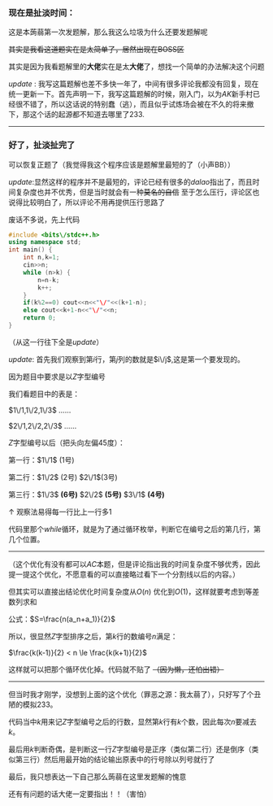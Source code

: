 ###  现在是扯淡时间：
 这是本蒟蒻第一次发题解，那么我这么垃圾为什么还要发题解呢
 
~~其实是我看这道题实在是太简单了，居然出现在BOSS区~~

其实是因为我看题解里的**大佬**实在是太**大佬**了，想找一个简单的办法解决这个问题


$update$ : 我写这篇题解也差不多快一年了，中间有很多评论我都没有回复，现在统一更新一下。首先声明一下，我写这篇题解的时候，刚入门，以为$AK$新手村已经很不错了，所以这话说的特别蠢（逃），而且似乎试炼场会被在不久的将来撤下，那这个话的起源都不知道去哪里了$233$.


------------

### 好了，扯淡扯完了
可以恢复正题了（我觉得我这个程序应该是题解里最短的了（小声BB））

$update$:显然这样的程序并不是最短的，评论已经有很多的$dalao$指出了，而且时间复杂度也并不优秀，但是当时就会有一种~~莫名的自信~~ 至于怎么压行，评论区也说得比较明白了，所以评论不用再提供压行思路了

废话不多说，先上代码
```cpp
#include <bits\/stdc++.h>
using namespace std; 
int main() {
	int n,k=1;
	cin>>n;
	while (n>k) {
		n=n-k;
		k++;
	}
	if(k%2==0) cout<<n<<"\/"<<(k+1-n);
	else cout<<k+1-n<<"\/"<<n;
	return 0;
} 
```

（从这一行往下全是$update$）

$update$: 首先我们观察到第$i$行，第$j$列的数就是$i\/j$,这是第一个要发现的。

因为题目中要求是以$Z$字型编号

我们看题目中的表是：

$1\/1,1\/2,1\/3$ ……

$2\/1,2\/2,2\/3$ ……

$Z$字型编号以后（把头向左偏45度）：

第一行：$1\/1$  ($1$号)

第二行：$1\/2$ ($2$号)  $2\/1$($3$号)

第三行：$1\/3$ **($6$号)**  $2\/2$ **($5$号)** $3\/1$ **($4$号)**  

$\uparrow$ 观察法易得每一行比上一行多1

代码里那个$while$循环，就是为了通过循环枚举，判断它在编号之后的第几行，第几个位置。



------------
（这个优化有没有都可以$AC$本题，但是评论指出我的时间复杂度不够优秀，因此提一提这个优化，不愿意看的可以直接略过看下一个分割线以后的内容。）

但其实可以直接出结论优化时间复杂度从$O(n)$ 优化到$O(1)$，这样就要考虑到等差数列求和

公式：$S=\frac{n(a_n+a_1)}{2}$

所以，很显然$Z$字型排序之后，第$k$行的数编号$n$满足：

$\frac{k(k-1)}{2} < n \le \frac{k(k+1)}{2}$

这样就可以把那个循环优化掉。代码就不贴了 ~~（因为懒，还怕出错）~~

------------


但当时我才刚学，没想到上面的这个优化（罪恶之源：我太蒻了），只好写了个丑陋的模拟233。

代码当中$k$用来记$Z$字型编号之后的行数，显然第$k$行有$k$个数，因此每次$n$要减去$k$。

最后用$k$判断奇偶，是判断这一行$Z$字型编号是正序（类似第二行）还是倒序（类似第三行）然后用最开始的结论输出原表中的行号除以列号就行了



最后，我只想表达一下自己那么蒟蒻在这里发题解的愧意

还有有问题的话大佬一定要指出！！（害怕）